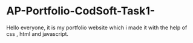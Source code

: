 # AP-Portfolio-CodSoft-Task1-

Hello everyone, it is my portfolio website which i made it with the help of css , html and javascript.
